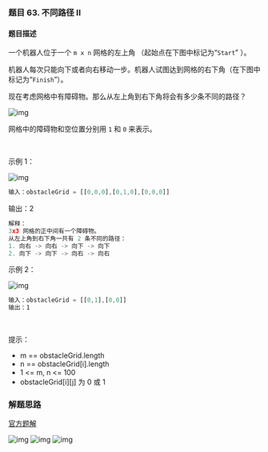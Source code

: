 ### 题目 63. 不同路径 II
#### 题目描述
一个机器人位于一个 `m x n` 网格的左上角 （起始点在下图中标记为“`Start`” ）。

机器人每次只能向下或者向右移动一步。机器人试图达到网格的右下角（在下图中标记为“`Finish`”）。

现在考虑网格中有障碍物。那么从左上角到右下角将会有多少条不同的路径？


![img](63-1.png)

网格中的障碍物和空位置分别用 `1` 和 `0` 来表示。

 

示例 1：

![img](63-2.jpeg)

```js
输入：obstacleGrid = [[0,0,0],[0,1,0],[0,0,0]]
```
输出：2
```js
解释：
3x3 网格的正中间有一个障碍物。
从左上角到右下角一共有 2 条不同的路径：
1. 向右 -> 向右 -> 向下 -> 向下
2. 向下 -> 向下 -> 向右 -> 向右
```
示例 2：

![img](63-3.jpeg)

```js
输入：obstacleGrid = [[0,1],[0,0]]
输出：1
```
 

提示：

- m == obstacleGrid.length
- n == obstacleGrid[i].length
- 1 <= m, n <= 100
- obstacleGrid[i][j] 为 0 或 1

### 解题思路
[官方题解](https://leetcode-cn.com/problems/unique-paths-ii/solution/bu-tong-lu-jing-ii-by-leetcode-solution-2/)

![img](63-4.png)
![img](63-5.png)
![img](63-6.png)